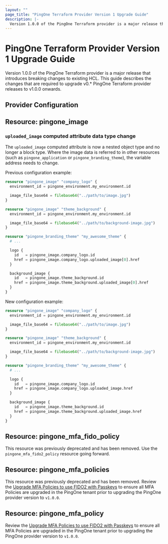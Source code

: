 ```yaml
---
layout: ""
page_title: "PingOne Terraform Provider Version 1 Upgrade Guide"
description: |-
  Version 1.0.0 of the PingOne Terraform provider is a major release that introduces breaking changes to existing HCL.  This guide describes the changes that are required to upgrade v0.* PingOne Terraform provider releases to v1.0.0 onwards.
---
```


# PingOne Terraform Provider Version 1 Upgrade Guide

Version 1.0.0 of the PingOne Terraform provider is a major release that introduces breaking changes to existing HCL. This guide describes the changes that are required to upgrade v0.* PingOne Terraform provider releases to v1.0.0 onwards.

## Provider Configuration


## Resource: pingone_image

### `uploaded_image` computed attribute data type change

The `uploaded_image` computed attribute is now a nested object type and no longer a block type.  Where the image data is referred to in other resources (such as `pingone_application` or `pingone_branding_theme`), the variable address needs to change.

Previous configuration example:

```terraform
resource "pingone_image" "company_logo" {
  environment_id = pingone_environment.my_environment.id

  image_file_base64 = filebase64("../path/to/image.jpg")
}

resource "pingone_image" "theme_background" {
  environment_id = pingone_environment.my_environment.id

  image_file_base64 = filebase64("../path/to/background-image.jpg")
}

resource "pingone_branding_theme" "my_awesome_theme" {
  # ...

  logo {
    id   = pingone_image.company_logo.id
    href = pingone_image.company_logo.uploaded_image[0].href
  }

  background_image {
    id   = pingone_image.theme_background.id
    href = pingone_image.theme_background.uploaded_image[0].href
  }
}
```

New configuration example:

```terraform
resource "pingone_image" "company_logo" {
  environment_id = pingone_environment.my_environment.id

  image_file_base64 = filebase64("../path/to/image.jpg")
}

resource "pingone_image" "theme_background" {
  environment_id = pingone_environment.my_environment.id

  image_file_base64 = filebase64("../path/to/background-image.jpg")
}

resource "pingone_branding_theme" "my_awesome_theme" {
  # ...

  logo {
    id   = pingone_image.company_logo.id
    href = pingone_image.company_logo.uploaded_image.href
  }

  background_image {
    id   = pingone_image.theme_background.id
    href = pingone_image.theme_background.uploaded_image.href
  }
}
```

## Resource: pingone_mfa_fido_policy

This resource was previously deprecated and has been removed.  Use the `pingone_mfa_fido2_policy` resource going forward.

## Resource: pingone_mfa_policies

This resource was previously deprecated and has been removed.  Review the [Upgrade MFA Policies to use FIDO2 with Passkeys](./upgrade-mfa-policy-for-fido2) to ensure all MFA Policies are upgraded in the PingOne tenant prior to upgrading the PingOne provider version to `v1.0.0`.

## Resource: pingone_mfa_policy

Review the [Upgrade MFA Policies to use FIDO2 with Passkeys](./upgrade-mfa-policy-for-fido2) to ensure all MFA Policies are upgraded in the PingOne tenant prior to upgrading the PingOne provider version to `v1.0.0`.
